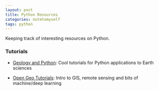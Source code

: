 ```yaml
---
layout: post
title: Python Resources
categories: notetomyself
tags: python
---
```


Keeping track of interesting resources on Python.



### Tutorials
- [Geology and Python](http://geologyandpython.com): Cool tutorials for Python applications to Earth sciences

- [Open Geo Tutorials](https://github.com/patrickcgray/open-geo-tutorial): Intro to GIS, remote sensing and bits of machine/deep learning

